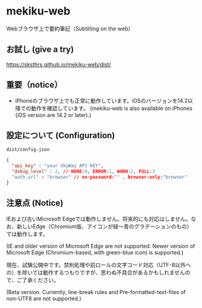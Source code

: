 # mekiku-web
Webブラウザ上で要約筆記（Subtitling on the web）

## お試し (give a try)

https://sksthrs.github.io/mekiku-web/dist/

## 重要（notice）

- iPhoneのブラウザ上でも正常に動作しています。iOSのバージョンを14.2以降での動作を確認しています。 (mekiku-web is also available on iPhones (iOS version are 14.2 or later).)

## 設定について (Configuration)

`dist/config.json`

```json
{
  "api_key" : "your SkyWay API KEY",
  "debug_level" : 2, // NONE:0, ERROR:1, WARN:2, FULL:3
  "auth_url" : "browser" // no-password:"" , browser-only:"browser"
}
```

## 注意点 (Notice)

IEおよび古いMicrosoft Edgeでは動作しません。将来的にも対応はしません。なお、新しいEdge（Chromium版、アイコンが緑〜青のグラデーションのもの）では動作します。

(IE and older version of Microsoft Edge are not supported. Newer version of Microsoft Edge (Chromium-based, with green-blue icon) is supported.)

現在、試験公開中です。禁則処理や前ロールの文字コード対応（UTF-8以外への）を除いては動作するつもりですが、思わぬ不具合があるかもしれませんので、ご了承ください。

(Beta version. Currently, line-break rules and Pre-formatted-text-files of non-UTF8 are not supported.)
